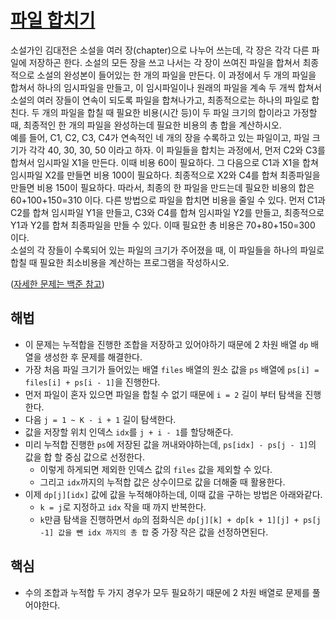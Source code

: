 # [파일 합치기](https://github.com/malvr00/Java-algorithm/blob/master/backjoon/dp/step9/src/Main.java)
소설가인 김대전은 소설을 여러 장(chapter)으로 나누어 쓰는데, 각 장은 각각 다른 파일에 저장하곤 한다. 소설의 모든 장을 쓰고 나서는 각 장이 쓰여진 파일을 합쳐서 최종적으로 소설의 완성본이 들어있는 한 개의 파일을 만든다. 이 과정에서 두 개의 파일을 합쳐서 하나의 임시파일을 만들고, 이 임시파일이나 원래의 파일을 계속 두 개씩 합쳐서 소설의 여러 장들이 연속이 되도록 파일을 합쳐나가고, 최종적으로는 하나의 파일로 합친다. 두 개의 파일을 합칠 때 필요한 비용(시간 등)이 두 파일 크기의 합이라고 가정할 때, 최종적인 한 개의 파일을 완성하는데 필요한 비용의 총 합을 계산하시오.<br/>
예를 들어, C1, C2, C3, C4가 연속적인 네 개의 장을 수록하고 있는 파일이고, 파일 크기가 각각 40, 30, 30, 50 이라고 하자. 이 파일들을 합치는 과정에서, 먼저 C2와 C3를 합쳐서 임시파일 X1을 만든다. 이때 비용 60이 필요하다. 그 다음으로 C1과 X1을 합쳐 임시파일 X2를 만들면 비용 100이 필요하다. 최종적으로 X2와 C4를 합쳐 최종파일을 만들면 비용 150이 필요하다. 따라서, 최종의 한 파일을 만드는데 필요한 비용의 합은 60+100+150=310 이다. 다른 방법으로 파일을 합치면 비용을 줄일 수 있다. 먼저 C1과 C2를 합쳐 임시파일 Y1을 만들고, C3와 C4를 합쳐 임시파일 Y2를 만들고, 최종적으로 Y1과 Y2를 합쳐 최종파일을 만들 수 있다. 이때 필요한 총 비용은 70+80+150=300 이다.<br/>
소설의 각 장들이 수록되어 있는 파일의 크기가 주어졌을 때, 이 파일들을 하나의 파일로 합칠 때 필요한 최소비용을 계산하는 프로그램을 작성하시오.<br/>

([자세한 문제는 백준 참고](https://www.acmicpc.net/problem/11066)) <br/>

## 해법
* 이 문제는 누적합을 진행한 조합을 저장하고 있어야하기 때문에 2 차원 배열 `dp` 배열을 생성한 후 문제를 해결한다.
* 가장 처음 파일 크기가 들어있는 배열 `files` 배열의 원소 값을 `ps` 배열에 `ps[i] = files[i] + ps[i - 1]`을 진행한다.
* 먼저 파일이 혼자 있으면 파일을 합칠 수 없기 때문에 `i = 2` 길이 부터 탐색을 진행한다.
* 다음 `j = 1 ~ K - i + 1` 길이 탐색한다.
* 값을 저장할 위치 인덱스 `idx`를 `j + i - 1`를 할당해준다.
* 미리 누적합 진행한 `ps`에 저장된 값을 꺼내와야하는데, `ps[idx] - ps[j - 1]`의 값을 합 할 중심 값으로 선정한다.
  * 이렇게 하게되면 제외한 인덱스 값의 `files` 값을 제외할 수 있다.
  * 그리고 `idx`까지의 누적합 값은 상수이므로 값을 더해줄 때 활용한다.
* 이제 `dp[j][idx]` 값에 값을 누적해야하는데, 이때 값을 구하는 방법은 아래와같다.
  * `k = j`로 지정하고 `idx` 작을 때 까지 반복한다.
  * `k`만큼 탐색을 진행하면서 `dp`의 점화식은 `dp[j][k] + dp[k + 1][j] + ps[j -1] 값을 뺀 idx 까지의 총 합` 중 가장 작은 값을 선정하면된다.

## 핵심
* 수의 조합과 누적합 두 가지 경우가 모두 필요하기 때문에 2 차원 배열로 문제를 풀어야한다. 